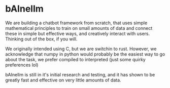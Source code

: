 # bAInellm

We are building a chatbot framework from scratch, that uses simple mathematical principles to train on small amounts of data and connect these in simple but effective ways, and creatively interact with users.
Thinking out of the box, if you will.

We originally intended using C, but we are switchin to rust. However, we acknowledge that numpy in python would probably be the easiest way to go about the task, we prefer compiled to interpreted (just some quirky preferences lol)

bAInellm is still in it's initial research and testing, and it has shown to be greatly fast and effective on very little amounts of data. 
